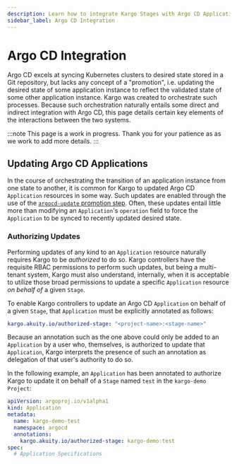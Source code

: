 ```yaml
---
description: Learn how to integrate Kargo Stages with Argo CD Applications.
sidebar_label: Argo CD Integration
---
```


# Argo CD Integration

Argo CD excels at syncing Kubernetes clusters to desired state stored in
a Git repository, but lacks any concept of a "promotion", i.e. updating
the desired state of some application instance to reflect the validated
state of some other application instance. Kargo was created to orchestrate
such processes. Because such orchestration naturally entails some direct
and indirect integration with Argo CD, this page details certain key
elements of the interactions between the two systems.

:::note
This page is a work in progress. Thank you for your patience as as we work to add more details.
:::

## Updating Argo CD Applications

In the course of orchestrating the transition of an application instance
from one state to another, it is common for Kargo to updated Argo CD
`Application` resources in some way. Such updates are enabled through the
use of the
[`argocd-update` promotion step](../35-references/10-promotion-steps.md#argocd-update).
Often, these updates entail little more than modifying an `Application`'s 
`operation` field to force the `Application` to be synced to recently
updated desired state.

### Authorizing Updates

Performing updates of any kind to an `Application` resource naturally
requires Kargo to be _authorized_ to do so. Kargo controllers have the
requisite RBAC permissions to perform such updates, but being a
multi-tenant system, Kargo must also understand, internally, when it
is acceptable to utilize those broad permissions to update a specific 
`Application` resource _on behalf of_ a given `Stage`.

To enable Kargo controllers to update an Argo CD `Application` on behalf of
a given `Stage`, that `Application` must be explicitly annotated as follows:

```yaml
kargo.akuity.io/authorized-stage: "<project-name>:<stage-name>"
```

Because an annotation such as the one above could only be added to
an `Application` by a user who, themselves, is authorized to update
that `Application`, Kargo interprets the presence of such an annotation
as delegation of that user's authority to do so.

In the following example, an `Application` has been annotated to
authorize Kargo to update it on behalf of a `Stage` named `test`
in the `kargo-demo` `Project`:

```yaml
apiVersion: argoproj.io/v1alpha1
kind: Application
metadata:
  name: kargo-demo-test
  namespace: argocd
  annotations:
    kargo.akuity.io/authorized-stage: kargo-demo:test
spec:
  # Application Specifications
```

